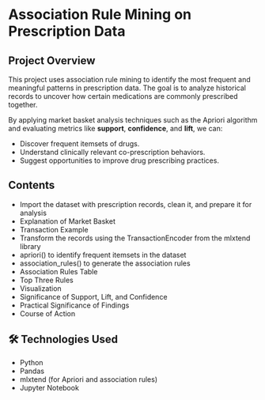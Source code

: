 #  Association Rule Mining on Prescription Data


##  Project Overview

This project uses association rule mining to identify the most frequent and meaningful patterns in prescription data. The goal is to analyze historical records to uncover how certain medications are commonly prescribed together.

By applying market basket analysis techniques such as the Apriori algorithm and evaluating metrics like **support**, **confidence**, and **lift**, we can:

- Discover frequent itemsets of drugs.
- Understand clinically relevant co-prescription behaviors.
- Suggest opportunities to improve drug prescribing practices.

##  Contents

-  Import the dataset with prescription records, clean it, and prepare it for analysis
-  Explanation of Market Basket  
-  Transaction Example 
-  Transform the records using the TransactionEncoder from the mlxtend library 
 - apriori()  to identify frequent itemsets in the dataset
 - association_rules()  to generate the association rules
-  Association Rules Table  
-  Top Three Rules
-  Visualization
-  Significance of Support, Lift, and Confidence  
-  Practical Significance of Findings  
-  Course of Action  

## 🛠️ Technologies Used

- Python
- Pandas
- mlxtend (for Apriori and association rules)
- Jupyter Notebook

